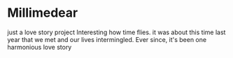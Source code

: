 # Millimedear
just a love story project
Interesting how time flies.
it was about this time last year that we met and our lives intermingled.
Ever since, it's been one harmonious love story 
